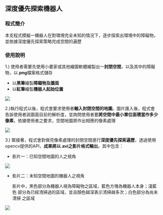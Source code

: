 ## 深度優先探索機器人

### 程式簡介
本支程式模擬一機器人在對環境完全未知的情況下，逐步探索出環境中的障礙物，並依據深度優先探索策略完成空間的遍歷
### 使用說明

1.) 使用者需要先使用小畫家或其他繪圖軟體繪製出一**封閉空間**，以及其中的障礙物，以.**png**檔案格式儲存
* 以**黑筆**繪製**障礙物及牆面**
* 以**紅筆**繪製**機器人起始位置**

![](https://i.imgur.com/WVs8T9v.png)

2.)執行程式以後，程式會要求使用者**輸入封閉空間的地圖**。圖片匯入後，程式會告訴使用者該圖面目前的解析度，並詢問使用者要**將空間中最小單位面積當作多少像素**，依據使用者之要求，空間地圖將作出相應的像素處理

![](https://i.imgur.com/KCDULLu.png)

3.) 緊接著，程式會對做完像素處理的封閉空間進行**深度優先探索遍歷**，透過使用opencv提供的API，**成果將以.avi之影片格式輸出**。其中包含：
* 影片一：已知空間地圖的人之視角

![](https://i.imgur.com/Y8cyNJn.gif)

* 影片二：未知空間地圖的機器人之視角

  影片中，黑色部分為機器人視為障礙物之區域，藍色方塊為機器人本身；淺藍色   部分為已經清掃過的區域，並且顏色越深表示清掃越多次；白色部分為尚未清掃   之區域
  
![](https://i.imgur.com/EYD1QEo.gif)
